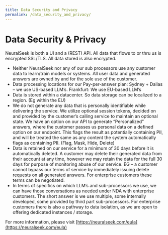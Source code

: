 ```yaml
---
title: Data Security and Privacy
permalink: /data_security_and_privacy/
---
```


# Data Security & Privacy

NeuralSeek is both a UI and a (REST) API. All data that flows to or thru us is encrypted SSL/TLS. All data stored is also encrypted.

- Neither NeuralSeek nor any of our sub processors use any customer data to learn/train models or systems. All user data and generated answers are owned by and for the sole use of the customer.
- Data processing locations for our Pay-per-answer plan: Sydney + Dallas – we use US-based LLM’s. Frankfurt: We use EU-based LLM’s
- Data is stored within a datacenter. So data storage can be localized to a region. (Eg within the EU)
- We do not generate any data that is personally identifiable while delivering the service. We utilize optional session tokens, decided on and provided by the customer’s calling service to maintain an optional state. We have an option on our API to generate “Personalized” answers, where the customer passes us personal data on a defined option on our endpoint. This flags the result as potentially containing PII, and will be treated the same as any content the system automatically flags as containing PII. (Flag, Mask, Hide, Delete)
- Data is retained on our service for a minimum of 30 days before it is automatically deleted. A customer may delete their generated data from their account at any time, however we may retain the data for the full 30 days for purpose of monitoring abuse of our service. EG – a customer cannot bypass our terms of service by immediately
issuing delete requests on all generated answers. For enterprise customers these terms can be negotiated.
- In terms of specifics on which LLM’s and sub-processors we use, we can have those conversations as needed under NDA with enterprise customers. The short answer is we use multiple, some internally developed, some provided by third part sub-processors. For enterprise customers there is also a pathway to data isolation, as we are open to offering dedicated instances / storage.

For more information, please visit [https://neuralseek.com/eula](https://neuralseek.com/eula)
